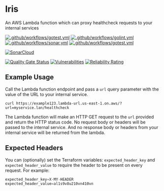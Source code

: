 # Iris

An AWS Lambda function which can proxy healthcheck requests to your internal services

[![.github/workflows/gotest.yml](https://github.com/champ-oss/iris/actions/workflows/gotest.yml/badge.svg?branch=main)](https://github.com/champ-oss/iris/actions/workflows/gotest.yml)
[![.github/workflows/golint.yml](https://github.com/champ-oss/iris/actions/workflows/golint.yml/badge.svg?branch=main)](https://github.com/champ-oss/iris/actions/workflows/golint.yml)
[![.github/workflows/sonar.yml](https://github.com/champ-oss/iris/actions/workflows/sonar.yml/badge.svg)](https://github.com/champ-oss/iris/actions/workflows/sonar.yml)
[![.github/workflows/gotest.yml](https://github.com/champ-oss/iris/actions/workflows/gotest.yml/badge.svg?branch=main)](https://github.com/champ-oss/iris/actions/workflows/gotest.yml)

[![SonarCloud](https://sonarcloud.io/images/project_badges/sonarcloud-black.svg)](https://sonarcloud.io/summary/new_code?id=champ-oss_iris)

[![Quality Gate Status](https://sonarcloud.io/api/project_badges/measure?project=champ-oss_iris&metric=alert_status)](https://sonarcloud.io/summary/new_code?id=champ-oss_iris)
[![Vulnerabilities](https://sonarcloud.io/api/project_badges/measure?project=champ-oss_iris&metric=vulnerabilities)](https://sonarcloud.io/summary/new_code?id=champ-oss_iris)
[![Reliability Rating](https://sonarcloud.io/api/project_badges/measure?project=champ-oss_iris&metric=reliability_rating)](https://sonarcloud.io/summary/new_code?id=champ-oss_iris)

## Example Usage

Call the Lambda function endpoint and pass a `url` query parameter with the value of the URL to your internal service.

```shell
curl https://example123.lambda-url.us-east-1.on.aws/?url=myservice.lan/healthcheck
```

The Lambda function will make an HTTP GET request to the `url` provided and return the HTTP status code. 
No request body or headers will be passed to the internal service. And no response body or headers from your internal service will be returned from the lambda.


## Expected Headers
You can (optionally) set the Terraform variables: `expected_header_key` and `expected_header_value` to require the header
to be present on every request. For example:
```terraform
expected_header_key=X-MY-HEADER
expected_header_value=al1s9v8u210vn410vn
```

